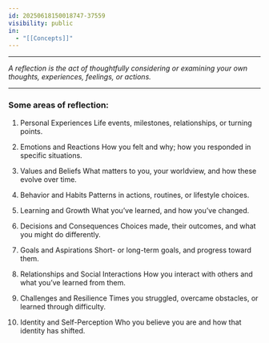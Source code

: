 ```yaml
---
id: 20250618150018747-37559
visibility: public
in:
  - "[[Concepts]]"
---
```

---

*A reflection is the act of thoughtfully considering or examining your own thoughts, experiences, feelings, or actions.*

---

### Some areas of reflection:

1. Personal Experiences
	Life events, milestones, relationships, or turning points.
	
2. Emotions and Reactions
	How you felt and why; how you responded in specific situations.
	
3. Values and Beliefs
	What matters to you, your worldview, and how these evolve over time.
	
4. Behavior and Habits
	Patterns in actions, routines, or lifestyle choices.
	
5. Learning and Growth
	What you’ve learned, and how you’ve changed.
	
6. Decisions and Consequences
	Choices made, their outcomes, and what you might do differently.
	
7. Goals and Aspirations
	Short- or long-term goals, and progress toward them.
	
8. Relationships and Social Interactions
	How you interact with others and what you’ve learned from them.
	
9. Challenges and Resilience
	Times you struggled, overcame obstacles, or learned through difficulty.
	
10. Identity and Self-Perception
	Who you believe you are and how that identity has shifted.